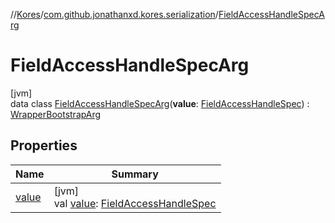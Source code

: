 //[Kores](../../../index.md)/[com.github.jonathanxd.kores.serialization](../index.md)/[FieldAccessHandleSpecArg](index.md)

# FieldAccessHandleSpecArg

[jvm]\
data class [FieldAccessHandleSpecArg](index.md)(**value**: [FieldAccessHandleSpec](../../com.github.jonathanxd.kores.common/-field-access-handle-spec/index.md)) : [WrapperBootstrapArg](../-wrapper-bootstrap-arg/index.md)

## Properties

| Name | Summary |
|---|---|
| [value](value.md) | [jvm]<br>val [value](value.md): [FieldAccessHandleSpec](../../com.github.jonathanxd.kores.common/-field-access-handle-spec/index.md) |
